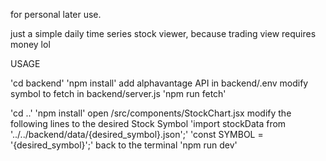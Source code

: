 for personal later use. 

just a simple daily time series stock viewer, because trading view requires money lol

USAGE

'cd backend'
'npm install'
add alphavantage API in backend/.env
modify symbol to fetch in backend/server.js
'npm run fetch'

'cd ..'
'npm install'
open /src/components/StockChart.jsx
modify the following lines to the desired Stock Symbol
'import stockData from '../../backend/data/{desired_symbol}.json';'
'const SYMBOL = '{desired_symbol}';'
back to the terminal
'npm run dev'






